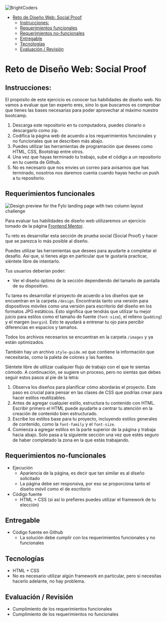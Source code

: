 ![BrightCoders](images/logo.jpg)

- [Reto de Diseño Web: Social Proof](#reto-de-diseño-web-social-proof)
  - [Instrucciones:](#instrucciones)
  - [Requerimientos funcionales](#requerimientos-funcionales)
  - [Requerimientos no-funcionales](#requerimientos-no-funcionales)
  - [Entregable](#entregable)
  - [Tecnologías](#tecnologías)
  - [Evaluación / Revisión](#evaluación--revisión)

# Reto de Diseño Web: Social Proof

## Instrucciones:

El propósito de este ejercicio es conocer tus habilidades de diseño web. No vamos a evaluar que tan experto eres, sino lo que buscamos es comprobar que tienes las bases necesarias para poder aprovechar al máximo nuestro bootcamp.

1. Descarga este repositorio en tu computadora, puedes clonarlo o descargarlo como zip.
2. Codifica la página web de acuerdo a los requerimientos funcionales y no funcionales que se describen más abajo.
3. Puedes utilizar las herramientas de programación que desees como HTML, CSS, Bootstrap entre otros.
4. Una vez que hayas terminado tu trabajo, sube el código a un repositorio en tu cuenta de Github.
5. No es necesario que nos envies un correo para avisarnos que has terminado, nosotros nos daremos cuenta cuando hayas hecho un push a tu repositorio.

## Requerimientos funcionales

![Design preview for the Fylo landing page with two column layout challenge](./design/desktop-preview.jpg)

Para evaluar tus habilidades de diseño web utilizaremos un ejercicio tomado de la página [Frontend Mentor](https://www.frontendmentor.io/).

Tu reto es desarrollar esta sección de prueba social (Social Proof) y hacer que se parezca lo más posible al diseño.

Puedes utilizar las herramientas que desees para ayudarte a completar el desafío. Así que, si tienes algo en particular que te gustaría practicar, siéntete libre de intentarlo.

Tus usuarios deberían poder:

- Ver el diseño óptimo de la sección dependiendo del tamaño de pantalla de su dispositivo.

Tu tarea es desarrollar el proyecto de acuerdo a los diseños que se encuentran en la carpeta `/design`. Encontrarás tanto una versión para dispositivos móviles como una versión para escritorio del diseño en los formatos JPG estáticos. Esto significa que tendrás que utilizar tu mejor juicio para estilos como el tamaño de fuente (`font-size`), el relleno (`padding`) y el margen (`margin`). Esto te ayudará a entrenar tu ojo para percibir diferencias en espacios y tamaños.

Todos los archivos necesarios se encuentran en la carpeta `/images` y ya están optimizados.

También hay un archivo `style-guide.md` que contiene la información que necesitarás, como la paleta de colores y las fuentes.

Siéntete libre de utilizar cualquier flujo de trabajo con el que te sientas cómodo. A continuación, se sugiere un proceso, pero no sientas que debes seguir estos pasos al pie de la letra:

1. Observa los diseños para planificar cómo abordarás el proyecto. Este paso es crucial para pensar en las clases de CSS que podrías crear para hacer estilos reutilizables.
2. Antes de agregar cualquier estilo, estructura tu contenido con HTML. Escribir primero el HTML puede ayudarte a centrar tu atención en la creación de contenido bien estructurado.
3. Escribe los estilos base para tu proyecto, incluyendo estilos generales de contenido, como la `font-family` y el `font-size`.
4. Comienza a agregar estilos en la parte superior de la página y trabaja hacia abajo. Solo pasa a la siguiente sección una vez que estés seguro de haber completado la zona en la que estás trabajando.

## Requerimientos no-funcionales

- Ejecución
  -  Apariencia de la página, es decir que tan similar es al diseño solicitado
  - La página debe ser responsiva, por eso se proporciona tanto el diseño móvil como el de escritorio 
- Código fuente
  - HTML + CSS (si así lo prefieres puedes utilizar el framework de tu elección)
  
## Entregable

- Código fuente en Github
  - La solución debe cumplir con los requerimientos funcionales y no funcionales
  
## Tecnologías

- HTML + CSS
- No es necesario utilizar algún framework en particular, pero si necesitas hacerlo adelante, no hay problema.

## Evaluación / Revisión

- Cumplimiento de los requerimientos funcionales
- Cumplimiento de los requerimientos no funcionales
